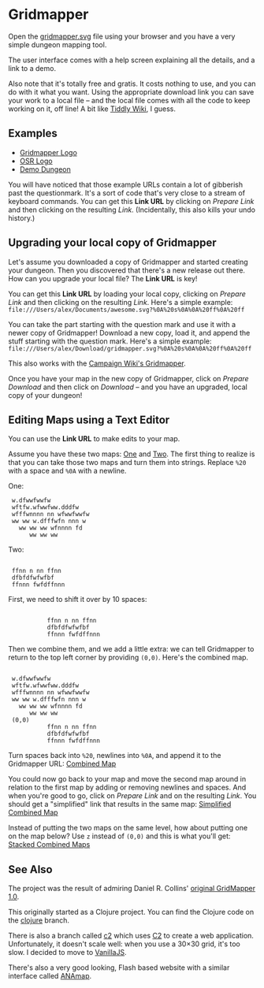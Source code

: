 Gridmapper
==========

Open the [gridmapper.svg](https://campaignwiki.org/gridmapper.svg)
file using your browser and you have a very simple dungeon mapping
tool.

The user interface comes with a help screen explaining all the
details, and a link to a demo.

Also note that it's totally free and gratis. It costs nothing to use,
and you can do with it what you want. Using the appropriate download
link you can save your work to a local file – and the local file comes
with all the code to keep working on it, off line! A bit like
[Tiddly Wiki](http://tiddlywiki.com/), I guess.﻿

Examples
--------

* [Gridmapper Logo](https://campaignwiki.org/gridmapper.svg?%0A%20f%20ss%20f%0A%20s%0A%20%20%20%20sss%0A%20fssss%20%20f)
* [OSR Logo](https://campaignwiki.org/gridmapper.svg?%0A%20w.dfwwfwwfw%0A%20wftfw.wfwwfww.dddfw%0A%20wfffwnnnn%20nn%20wfwwfwwfw%0A%20ww%20ww%20w.dfffwfn%20nnn%20w%0A%20%20%20ww%20ww%20ww%20wfnnnn%20fd%0A%20%20%20%20%20%20ww%20ww%20ww)
* [Demo Dungeon](https://campaignwiki.org/gridmapper.svg?%0A%0A%0A%0A%0A%0A%0A%0A%0A%0A%0A%20%20%20%20%20%20%20%20%20%20%20%20%20ffff%20%20%20%20fwfwf%0A%20%20%20%20%20%20%20%20%20%20%20ssss%20%20ffffdfssss%20%20fddfddfddf%24%0A%20%20%20%20%20%20%20%20%20%20%20%20%20ffff%20%20%20%20ddfw.dfw.df%0A%20%20%20%20%20%20%20%20%20%20%20%20%20ffffdfnn%0A%20%20%20%20%20%20%20%20%20%20%20%20%20ffffnnnn%20fff%0A%20%20%20%20%20%20%20%20%20%20%20%20%20%20fggf%20%20fffcfff%0A%20%20%20%20%20%20%20%20%20%20%20%20%20%20ff%20%20%20%20%20ff%24%24%24f%0A%20%20%20%20%20%20%20%20%20%20%20pppff%24f%20%20%20%20fff%0A%20%20%20%20%20%20%20%20%20%20%20btfffwf%0A%20%20%20%20%20%20%20%20%20%20%20pppffwf)

You will have noticed that those example URLs contain a lot of
gibberish past the questionmark. It's a sort of code that's very close
to a stream of keyboard commands. You can get this **Link URL** by
clicking on *Prepare Link* and then clicking on the resulting *Link*.
(Incidentally, this also kills your undo history.)

Upgrading your local copy of Gridmapper
---------------------------------------

Let's assume you downloaded a copy of Gridmapper and started creating
your dungeon. Then you discovered that there's a new release out
there. How can you upgrade your local file? The **Link URL** is key!

You can get this **Link URL** by loading your local copy, clicking on
*Prepare Link* and then clicking on the resulting *Link*. Here's a
simple example: ```file:///Users/alex/Documents/awesome.svg?%0A%20s%0A%0A%20ff%0A%20ff```

You can take the part starting with the question mark and use it with
a newer copy of Gridmapper! Download a new copy, load it, and append
the stuff starting with the question mark.
Here's a simple example: ```file:///Users/alex/Download/gridmapper.svg?%0A%20s%0A%0A%20ff%0A%20ff```

This also works with the
[Campaign Wiki's Gridmapper](https://campaignwiki.org/gridmapper.svg?%0A%20s%0A%0A%20ff%0A%20ff).

Once you have your map in the new copy of Gridmapper, click on
*Prepare Download* and then click on *Download* – and you have an
upgraded, local copy of your dungeon!

Editing Maps using a Text Editor
--------------------------------

You can use the **Link URL** to make edits to your map.

Assume you have these two maps:
[One](https://campaignwiki.org/gridmapper.svg?%0A%20w.dfwwfwwfw%0A%20wftfw.wfwwfww.dddfw%0A%20wfffwnnnn%20nn%20wfwwfwwfw%0A%20ww%20ww%20w.dfffwfn%20nnn%20w%0A%20%20%20ww%20ww%20ww%20wfnnnn%20fd%0A%20%20%20%20%20%20ww%20ww%20ww)
and
[Two](https://campaignwiki.org/gridmapper.svg?%0A%20ffnn%20n%20nn%20ffnn%0A%20dfbfdfwfwfbf%0A%20ffnnn%20fwfdffnnn).
The first thing to realize is that you can take those two maps and
turn them into strings. Replace ```%20``` with a space and ```%0A```
with a newline.

One:

```
 w.dfwwfwwfw
 wftfw.wfwwfww.dddfw
 wfffwnnnn nn wfwwfwwfw
 ww ww w.dfffwfn nnn w
   ww ww ww wfnnnn fd
      ww ww ww
```

Two:

```

 ffnn n nn ffnn
 dfbfdfwfwfbf
 ffnnn fwfdffnnn
```

First, we need to shift it over by 10 spaces:

```

           ffnn n nn ffnn
           dfbfdfwfwfbf
           ffnnn fwfdffnnn
```

Then we combine them, and we add a little extra: we can tell
Gridmapper to return to the top left corner by providing ```(0,0)```.
Here's the combined map.

```

 w.dfwwfwwfw
 wftfw.wfwwfww.dddfw
 wfffwnnnn nn wfwwfwwfw
 ww ww w.dfffwfn nnn w
   ww ww ww wfnnnn fd
      ww ww ww
 (0,0)
           ffnn n nn ffnn
           dfbfdfwfwfbf
           ffnnn fwfdffnnn
```

Turn spaces back into ```%20```, newlines into ```%0A```, and append it to
the Gridmapper URL: [Combined Map](https://campaignwiki.org/gridmapper.svg?%0A%20w.dfwwfwwfw%0A%20wftfw.wfwwfww.dddfw%0A%20wfffwnnnn%20nn%20wfwwfwwfw%0A%20ww%20ww%20w.dfffwfn%20nnn%20w%0A%20%20%20ww%20ww%20ww%20wfnnnn%20fd%0A%20%20%20%20%20%20ww%20ww%20ww%0A%20(0,0)%0A%20%20%20%20%20%20%20%20%20%20%20ffnn%20n%20nn%20ffnn%0A%20%20%20%20%20%20%20%20%20%20%20dfbfdfwfwfbf%0A%20%20%20%20%20%20%20%20%20%20%20ffnnn%20fwfdffnnn)

You could now go back to your map and move the second map around in
relation to the first map by adding or removing newlines and spaces.
And when you're good to go, click on *Prepare Link* and on the
resulting *Link*. You should get a "simplified" link that results in
the same map: [Simplified Combined Map](https://campaignwiki.org/gridmapper.svg?%0A%20w.dfwwfwwfw%20%20%20%20%20%20%20ffnn%20n%20nn%20ffnn%0A%20wftfw.wfwwfww.dddfw%20%20%20%20dfbfdfwfwfbf%0A%20wfffwnnnn%20nn%20wfwwfwwfw%20%20ffnnn%20fwfdffnnn%0A%20ww%20ww%20w.dfffwfn%20nnn%20w%0A%20%20%20ww%20ww%20ww%20wfnnnn%20fd%0A%20%20%20%20%20%20ww%20ww%20ww)

Instead of putting the two maps on the same level, how about putting
one on the map below? Use ```z``` instead of ```(0,0)``` and this is what you'll get:
[Stacked Combined Maps](https://campaignwiki.org/gridmapper.svg?%0A%20w.dfwwfwwfw%0A%20wftfw.wfwwfww.dddfw%0A%20wfffwnnnn%20nn%20wfwwfwwfw%0A%20ww%20ww%20w.dfffwfn%20nnn%20w%0A%20%20%20ww%20ww%20ww%20wfnnnn%20fd%0A%20%20%20%20%20%20ww%20ww%20ww%0A%20z%0A%20%20%20%20%20%20%20%20%20%20%20ffnn%20n%20nn%20ffnn%0A%20%20%20%20%20%20%20%20%20%20%20dfbfdfwfwfbf%0A%20%20%20%20%20%20%20%20%20%20%20ffnnn%20fwfdffnnn)

See Also
--------

The project was the result of admiring Daniel R. Collins' [original
GridMapper 1.0](http://www.superdan.net/software/gridmapper/).

This originally started as a Clojure project. You can find the Clojure
code on the
[clojure](https://github.com/kensanata/gridmapper/tree/clojure)
branch.

There is also a branch called
[c2](https://github.com/kensanata/gridmapper/tree/c2) which uses
[C2](https://keminglabs.com/c2/) to create a web application.
Unfortunately, it doesn't scale well: when you use a 30×30 grid, it's
too slow. I decided to move to [VanillaJS](http://vanilla-js.com/).

There's also a very good looking, Flash based website with a similar
interface called [ANAmap](http://deepnight.net/anamap/).
